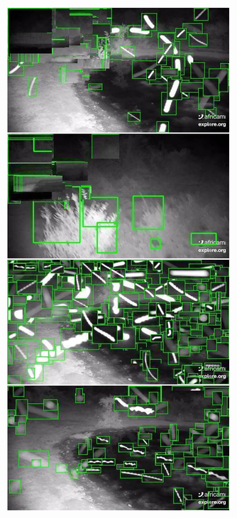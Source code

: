![20200703-231905-234910](in/20200703/20200703-231905-234910_0_.jpg)
![20200703-234915-000000](in/20200703/20200703-234915-000000_0_.jpg)
![20200704-000005-003010](in/20200704/20200704-000005-003010_0_.jpg)
![20200704-003015-010020](in/20200704/20200704-003015-010020_0_.jpg)
